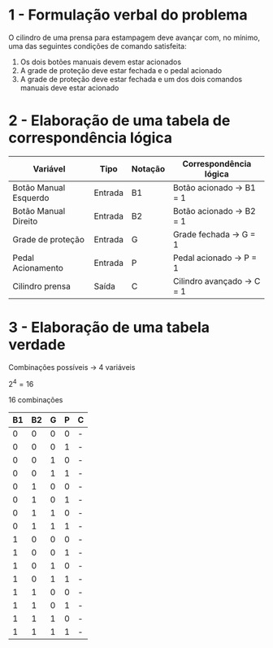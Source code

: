 # 1 - Formulação verbal do problema
O cilindro de uma prensa para estampagem deve avançar com, no mínimo, uma das seguintes condições de comando satisfeita:

1) Os dois botões manuais devem estar acionados
2) A grade de proteção deve estar fechada e o pedal acionado
3) A grade de proteção deve estar fechada e um dos dois comandos manuais deve estar acionado

# 2 - Elaboração de uma tabela de correspondência lógica

| Variável              | Tipo     | Notação | Correspondência lógica |
| -                     | -        | -       | -                      |
| Botão Manual Esquerdo |  Entrada | B1   | Botão acionado -> B1 = 1 |
| Botão Manual Direito  |  Entrada | B2   | Botão acionado -> B2 = 1 |
| Grade de proteção     |  Entrada | G    | Grade fechada -> G = 1 |
| Pedal Acionamento     |  Entrada | P    | Pedal acionado -> P = 1 |
| Cilindro prensa       |  Saída   | C    | Cilindro avançado -> C = 1 |


# 3 - Elaboração de uma tabela verdade
Combinações possíveis -> 4 variáveis

$2^4 = 16$

16 combinações

| B1 | B2 | G | P | **C** |
| -  | -  | - | - | -     |
| 0  | 0  | 0 | 0 | -     |
| 0  | 0  | 0 | 1 | -     |
| 0  | 0  | 1 | 0 | -     |
| 0  | 0  | 1 | 1 | -     |
| 0  | 1  | 0 | 0 | -     |
| 0  | 1  | 0 | 1 | -     |
| 0  | 1  | 1 | 0 | -     |
| 0  | 1  | 1 | 1 | -     |
| 1  | 0  | 0 | 0 | -     |
| 1  | 0  | 0 | 1 | -     |
| 1  | 0  | 1 | 0 | -     |
| 1  | 0  | 1 | 1 | -     |
| 1  | 1  | 0 | 0 | -     |
| 1  | 1  | 0 | 1 | -     |
| 1  | 1  | 1 | 0 | -     |
| 1  | 1  | 1 | 1 | -     |
